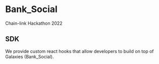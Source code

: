 # Bank_Social
Chain-link Hackathon 2022

## SDK
We provide custom react hooks that allow developers to build on top of Galaxies (Bank_Social).
